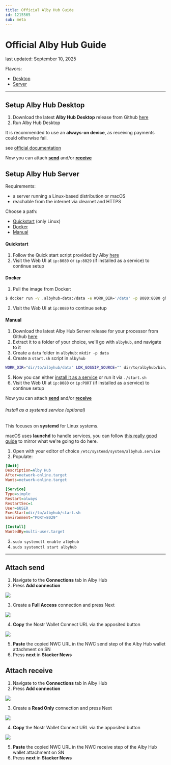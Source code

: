 ```yaml
---
title: Official Alby Hub Guide
id: 1215565
sub: meta
---
```


# Official Alby Hub Guide

last updated: September 10, 2025

Flavors:

- [Desktop](#setup-alby-hub-desktop)
- [Server](#setup-alby-hub-server)

---

## Setup Alby Hub Desktop

1. Download the latest **Alby Hub Desktop** release from Github [here](https://github.com/getAlby/hub/releases)
2. Run Alby Hub Desktop

It is recommended to use an **always-on device**, as receiving payments could otherwise fail.

see [official documentation](https://guides.getalby.com/user-guide/alby-hub/alby-hub-flavors/desktop)

Now you can attach [**send**](#attach-send) and/or [**receive**](#attach-receive)

## Setup Alby Hub Server

Requirements:
- a server running a Linux-based distribution or macOS
- reachable from the internet via clearnet and HTTPS

Choose a path:
- [Quickstart](#quickstart) (only Linux)
- [Docker](#docker)
- [Manual](#manual)

#### Quickstart

1. Follow the Quick start script provided by Alby [here](https://github.com/getAlby/hub?tab=readme-ov-file#from-the-release)
2. Visit the Web UI at `ip:8080` or `ip:8029` (if installed as a service) to continue setup

#### Docker

1. Pull the image from Docker:

```bash
$ docker run -v .albyhub-data:/data -e WORK_DIR='/data' -p 8080:8080 ghcr.io/getalby/hub:latest
```

2. Visit the Web UI at `ip:8080` to continue setup

#### Manual

1. Download the latest Alby Hub Server release for your processor from Github [here](https://github.com/getAlby/hub/releases)
2. Extract it to a folder of your choice, we'll go with `albyhub`, and navigate to it
3. Create a `data` folder in `albyhub`: `mkdir -p data`
4. Create a `start.sh` script in `albyhub`

```bash
WORK_DIR="dir/to/albyhub/data" LDK_GOSSIP_SOURCE="" dir/to/albyhub/bin/albyhub
```

5. Now you can either [install it as a service](#install-as-a-systemd-service-optional) or run it via `./start.sh`
6. Visit the Web UI at `ip:8080` or `ip:PORT` (if installed as a service) to continue setup

Now you can attach [**send**](#attach-send) and/or [**receive**](#attach-receive)

###### Install as a systemd service (optional)

This focuses on **systemd** for Linux systems.

macOS uses **launchd** to handle services, you can follow [this really good guide](https://nathangrigg.com/2012/07/schedule-jobs-using-launchd/) to mirror what we're going to do here.

1. Open with your editor of choice `/etc/systemd/system/albyhub.service`
2. Populate:

```ini
[Unit]
Description=Alby Hub
After=network-online.target
Wants=network-online.target

[Service]
Type=simple
Restart=always
RestartSec=1
User=$USER
ExecStart=dir/to/albyhub/start.sh
Environment="PORT=8029"

[Install]
WantedBy=multi-user.target
```

3. `sudo systemctl enable albyhub`
4. `sudo systemctl start albyhub`

---

## Attach send

1. Navigate to the **Connections** tab in Alby Hub
2. Press **Add connection**

![](https://m.stacker.news/107542)

3. Create a **Full Access** connection and press Next

![](https://m.stacker.news/107545)

4. **Copy** the Nostr Wallet Connect URL via the apposited button

![](https://m.stacker.news/107543)

5. **Paste** the copied NWC URL in the NWC send step of the Alby Hub wallet attachment on SN
6. Press **next** in **Stacker News**

## Attach receive

1. Navigate to the **Connections** tab in Alby Hub
2. Press **Add connection**

![](https://m.stacker.news/107542)

3. Create a **Read Only** connection and press Next

![](https://m.stacker.news/107544)

4. **Copy** the Nostr Wallet Connect URL via the apposited button

![](https://m.stacker.news/107543)

5. **Paste** the copied NWC URL in the NWC receive step of the Alby Hub wallet attachment on SN
6. Press **next** in **Stacker News**
